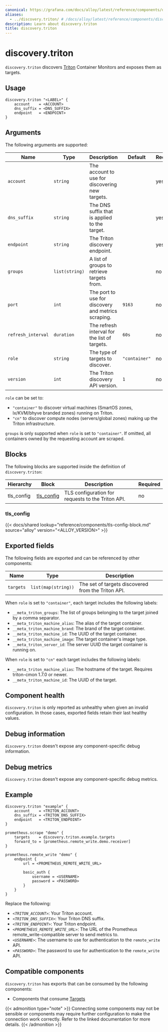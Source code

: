 ```yaml
---
canonical: https://grafana.com/docs/alloy/latest/reference/components/discovery/discovery.triton/
aliases:
  - ../discovery.triton/ # /docs/alloy/latest/reference/components/discovery.triton/
description: Learn about discovery.triton
title: discovery.triton
---
```


# discovery.triton

`discovery.triton` discovers [Triton][] Container Monitors and exposes them as targets.

[Triton]: https://www.tritondatacenter.com

## Usage

```alloy
discovery.triton "<LABEL>" {
    account    = <ACCOUNT>
    dns_suffix = <DNS_SUFFIX>
    endpoint   = <ENDPOINT>
}
```

## Arguments

The following arguments are supported:

Name               | Type           | Description                                         | Default       | Required
-------------------|----------------|-----------------------------------------------------|---------------|---------
`account`          | `string`       | The account to use for discovering new targets.     |               | yes
`dns_suffix`       | `string`       | The DNS suffix that is applied to the target.       |               | yes
`endpoint`         | `string`       | The Triton discovery endpoint.                      |               | yes
`groups`           | `list(string)` | A list of groups to retrieve targets from.          |               | no
`port`             | `int`          | The port to use for discovery and metrics scraping. | `9163`        | no
`refresh_interval` | `duration`     | The refresh interval for the list of targets.       | `60s`         | no
`role`             | `string`       | The type of targets to discover.                    | `"container"` | no
`version`          | `int`          | The Triton discovery API version.                   | `1`           | no

`role` can be set to:

* `"container"` to discover virtual machines (SmartOS zones, lx/KVM/bhyve branded zones) running on Triton.
* `"cn"` to discover compute nodes (servers/global zones) making up the Triton infrastructure.

`groups` is only supported when `role` is set to `"container"`.
If omitted, all containers owned by the requesting account are scraped.

## Blocks

The following blocks are supported inside the definition of `discovery.triton`:

Hierarchy  | Block          | Description                                       | Required
-----------|----------------|---------------------------------------------------|---------
tls_config | [tls_config][] | TLS configuration for requests to the Triton API. | no

[tls_config]: #tls_config

### tls_config

{{< docs/shared lookup="reference/components/tls-config-block.md" source="alloy" version="<ALLOY_VERSION>" >}}

## Exported fields

The following fields are exported and can be referenced by other components:

Name      | Type                | Description
----------|---------------------|---------------------------------------------------
`targets` | `list(map(string))` | The set of targets discovered from the Triton API.

When `role` is set to `"container"`, each target includes the following labels:

* `__meta_triton_groups`: The list of groups belonging to the target joined by a comma separator.
* `__meta_triton_machine_alias`: The alias of the target container.
* `__meta_triton_machine_brand`: The brand of the target container.
* `__meta_triton_machine_id`: The UUID of the target container.
* `__meta_triton_machine_image`: The target container's image type.
* `__meta_triton_server_id`: The server UUID the target container is running on.

When `role` is set to `"cn"` each target includes the following labels:

* `__meta_triton_machine_alias`: The hostname of the target. Requires triton-cmon 1.7.0 or newer.
* `__meta_triton_machine_id`: The UUID of the target.

## Component health

`discovery.triton` is only reported as unhealthy when given an invalid configuration.
In those cases, exported fields retain their last healthy values.

## Debug information

`discovery.triton` doesn't expose any component-specific debug information.

## Debug metrics

`discovery.triton` doesn't expose any component-specific debug metrics.

## Example

```alloy
discovery.triton "example" {
    account    = <TRITON_ACCOUNT>
    dns_suffix = <TRITON_DNS_SUFFIX>
    endpoint   = <TRITON_ENDPOINT>
}

prometheus.scrape "demo" {
    targets    = discovery.triton.example.targets
    forward_to = [prometheus.remote_write.demo.receiver]
}

prometheus.remote_write "demo" {
    endpoint {
        url = <PROMETHEUS_REMOTE_WRITE_URL>

        basic_auth {
            username = <USERNAME>
            password = <PASSWORD>
        }
    }
}
```

Replace the following:

* _`<TRITON_ACCOUNT>`_: Your Triton account.
* _`<TRITON_DNS_SUFFIX>`_: Your Triton DNS suffix.
* _`<TRITON_ENDPOINT>`_: Your Triton endpoint.
* _`<PROMETHEUS_REMOTE_WRITE_URL>`_: The URL of the Prometheus remote_write-compatible server to send metrics to.
* _`<USERNAME>`_: The username to use for authentication to the `remote_write` API.
* _`<PASSWORD>`_: The password to use for authentication to the `remote_write` API.

<!-- START GENERATED COMPATIBLE COMPONENTS -->

## Compatible components

`discovery.triton` has exports that can be consumed by the following components:

- Components that consume [Targets](../../../compatibility/#targets-consumers)

{{< admonition type="note" >}}
Connecting some components may not be sensible or components may require further configuration to make the connection work correctly.
Refer to the linked documentation for more details.
{{< /admonition >}}

<!-- END GENERATED COMPATIBLE COMPONENTS -->
